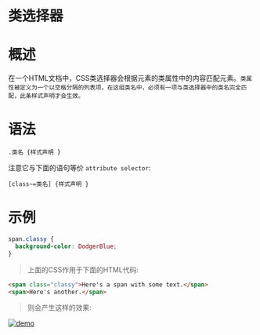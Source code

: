 # 类选择器

# 概述

在一个HTML文档中，CSS类选择器会根据元素的类属性中的内容匹配元素。`类属性被定义为一个以空格分隔的列表项，在这组类名中，必须有一项与类选择器中的类名完全匹配，此条样式声明才会生效。`

# 语法

```
.类名 {样式声明 }
```

注意它与下面的语句等价  `attribute selector`:

```
[class~=类名] {样式声明 }
```

# 示例

```css
span.classy {
  background-color: DodgerBlue;
}
```

> 上面的CSS作用于下面的HTML代码:

```html
<span class="classy">Here's a span with some text.</span>
<span>Here's another.</span>
```

> 则会产生这样的效果:

<a data-fancybox title="demo" href="/notes/assets/mozillaCss/1617673047(1).jpg">![demo](/notes/assets/mozillaCss/1617673047(1).jpg)</a>